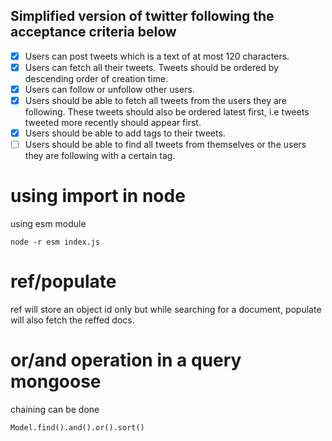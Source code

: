 ## Simplified version of twitter following the acceptance criteria below
   - [x] Users can post tweets which is a text of at most 120 characters.
   - [x] Users can fetch all their tweets. Tweets should be ordered by descending order of creation time.
   - [x] Users can follow or unfollow other users.
   - [x] Users should be able to fetch all tweets from the users they are following. These tweets should also be ordered latest first, i.e tweets tweeted more recently should appear first.
   - [x] Users should be able to add tags to their tweets.
   - [ ] Users should be able to find all tweets from themselves or the users they are following with a certain tag.

# using import in node
using esm module
```
node -r esm index.js
```

# ref/populate

ref will store an object id only but while searching for a document, populate will also fetch the reffed docs.

# or/and operation in a query mongoose

chaining can be done
```
Model.find().and().or().sort()
```